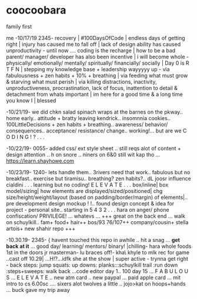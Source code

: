 # coocoobara
 family first

me -10/17/19 2345- recovery | #100DaysOfCode | endless days of getting right | injury has caused me to fall off | lack of design ability has caused unproductivity - until now .... coding is the recharge | how to be a bad parent/ manager/ developer has also been incentive | i will become whole - physically/ emotionally/ mentally/ spiritually/ financially/ socially | Day 0 is R T F N | stepping my knowledge base + leadership wayyyyy up - via fabulousness + zen habits + 10% + breathing | via feeding what must grow & starving what must perish | via killing distractions, inactivity, unproductiveness, procrastination, lack of focus, inattention to detail & detachment from whats important | im here for a good time & a long time you know I | blessed 

-10/21/19- we did chkn salad spinach wraps at the barnes on the pkway.. home early.. attitude + bratty leaving kendrick.. insomnnia cookies.. 100LittleDecisions + zen habits + breathing.. awareness/ behavior/ consequences.. acceptance/ resistance/ change.. working!... but are we C O D I N G ! ? . . .

-10/22/19- 0055- added css/ ext style sheet .. still reqs alot of content + design attention .. h on snore .. niners on 6&0 still wit kap tho ... https://learn.shayhowe.com

-10/23/19- 1240- lets handle them.. 3rivers need that work.. fabulous but no breakfast.. exercise but tiramisu.. breathing? zen habits?.. dL joosr influence cialdini . . . learning but no coding! E L E V A T E . . . box/inline| box model/sizing| how elements are displayed/sized/positioned| chg size/height/weight/layout (based on padding/border/margin) of elements|.. pre development design mockup ! !.. found design concept & idea for project - personal site.. starting in 5 4 3 2 . . . hara on anger/ phone confiscation/ PRIVILEGE! ... whatevs ... 
+++ great on the back end ... walk on schuylkill.. fam+ food+ hair++ bos/93 76/107++ company/cousin+ stella artois+ new shahir repo +++

-10.30.19- 2345- { havent touched this repo in awhile .. hit a snag ... <b>get back at it</b> ... good day/ learning/ mentors/ binary! |chilling- hara whole foods 1st in the doors jr masterman- lu braces off!- kha\ khyle to mlk rec for game ..cast off 10.29| ...H!?...idfk she at the show | super active - trynna get right - back steps: jump squats: up downs: planks:::schuylkill trail :run down :steps+sweeps: walk back ...code editor day 1.. 100 day 15 ... F A B U L O U S ... E L E V A T E .. new atm card .. new paypal ... paid apple card ... mit intro to cs 6.00sc .... sixers alot twolves a little .. jojo>kat on hoops+hands ... buck gave my trip away
